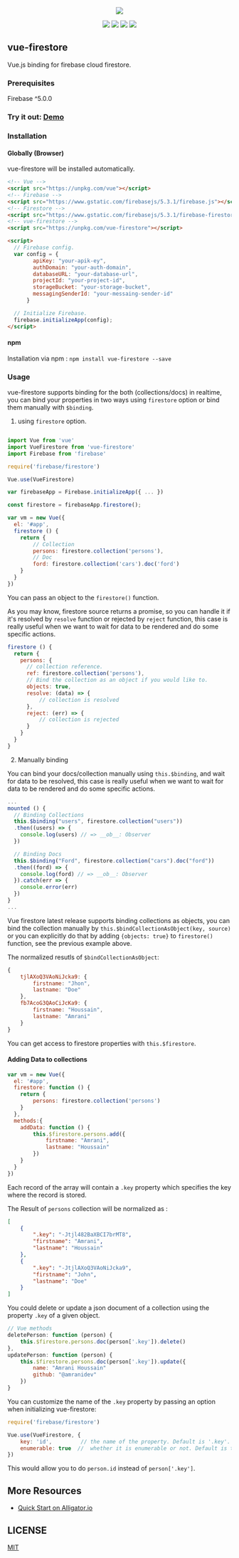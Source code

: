<p align="center">
<img src="https://i.imgur.com/ki0rbrX.png">
</p>

<p align="center">
<img src="https://img.shields.io/npm/v/vue-firestore.svg">
<img src="https://img.shields.io/npm/l/vue-firestore.svg">
<img src="https://img.shields.io/npm/dt/vue-firestore.svg">
<img src="https://travis-ci.org/gdg-tangier/vue-firestore.svg?branch=master">
</p>

## vue-firestore

Vue.js binding for firebase cloud firestore.

### Prerequisites

Firebase ^5.0.0

### Try it out: [Demo](http://jsbin.com/noviduy/7/edit?html,js,output)

### Installation

#### Globally (Browser)

vue-firestore will be installed automatically.

```html
<!-- Vue -->   
<script src="https://unpkg.com/vue"></script>
<!-- Firebase -->   
<script src="https://www.gstatic.com/firebasejs/5.3.1/firebase.js"></script>
<!-- Firestore -->   
<script src="https://www.gstatic.com/firebasejs/5.3.1/firebase-firestore.js"></script>
<!-- vue-firestore -->   
<script src="https://unpkg.com/vue-firestore"></script>

<script>        
  // Firebase config.
  var config = {
        apiKey: "your-apik-ey",
        authDomain: "your-auth-domain",
        databaseURL: "your-database-url",
        projectId: "your-project-id",
        storageBucket: "your-storage-bucket",
        messagingSenderId: "your-messaing-sender-id"
      }

  // Initialize Firebase.
  firebase.initializeApp(config);
</script>
```

#### npm

Installation via npm : `npm install vue-firestore --save`

### Usage

vue-firestore supports binding for the both (collections/docs) in realtime, you can bind your properties in two ways using `firestore` option or bind them manually with `$binding`.

1. using `firestore` option.

```javascript

import Vue from 'vue'
import VueFirestore from 'vue-firestore'
import Firebase from 'firebase'

require('firebase/firestore')

Vue.use(VueFirestore)

var firebaseApp = Firebase.initializeApp({ ... })

const firestore = firebaseApp.firestore();

var vm = new Vue({
  el: '#app',
  firestore () {
    return {
        // Collection
        persons: firestore.collection('persons'),
        // Doc
        ford: firestore.collection('cars').doc('ford')
    }
  }
})
```

You can pass an object to the `firestore()` function.

As you may know, firestore source returns a promise, so you can handle it if it's resolved by `resolve` function
or rejected by `reject` function, this case is really useful when we want to wait for data to be rendered and do some specific actions.

```javascript
firestore () {
  return {
    persons: {
      // collection reference.
      ref: firestore.collection('persons'),
      // Bind the collection as an object if you would like to.
      objects: true,
      resolve: (data) => {
          // collection is resolved
      },
      reject: (err) => {
          // collection is rejected
      }
    }
  }
}

```

2. Manually binding

You can bind your docs/collection manually using `this.$binding`, and wait for data to be resolved, this case is really useful when we want to wait for data to be rendered and do some specific actions.

```javascript
...
mounted () {
  // Binding Collections
  this.$binding("users", firestore.collection("users"))
  .then((users) => {
    console.log(users) // => __ob__: Observer
  })

  // Binding Docs
  this.$binding("Ford", firestore.collection("cars").doc("ford"))
  .then((ford) => {
    console.log(ford) // => __ob__: Observer
  }).catch(err => {
    console.error(err)
  })
}
...
```

Vue firestore latest release supports binding collections as objects, you can bind the collection manually by `this.$bindCollectionAsObject(key, source)` or you can explicitly do that by adding `{objects: true}` to `firestore()` function, see the previous example above.

The normalized resutls of `$bindCollectionAsObject`:

```javascript
{
    tjlAXoQ3VAoNiJcka9: {
        firstname: "Jhon",
        lastname: "Doe"
    },
    fb7AcoG3QAoCiJcKa9: {
        firstname: "Houssain",
        lastname: "Amrani"
    }
}
```


You can get access to firestore properties with `this.$firestore`.

#### Adding Data to collections

```javascript
var vm = new Vue({
  el: '#app',
  firestore: function () {
    return {
        persons: firestore.collection('persons')
    }
  },
  methods:{
    addData: function () {
        this.$firestore.persons.add({
            firstname: "Amrani",
            lastname: "Houssain"
        })
    }
  }
})
```

Each record of the array will contain a `.key` property which specifies the key where the record is stored.

The Result of `persons` collection will be normalized as :

```json
[
    {
        ".key": "-Jtjl482BaXBCI7brMT8",
        "firstname": "Amrani",
        "lastname": "Houssain"
    },
    {
        ".key": "-JtjlAXoQ3VAoNiJcka9",
        "firstname": "John",
        "lastname": "Doe"
    }
]
```

You could delete or update a json document of a collection using the property `.key` of a given object.

```javascript
// Vue methods
deletePerson: function (person) {
    this.$firestore.persons.doc(person['.key']).delete()
},
updatePerson: function (person) {
    this.$firestore.persons.doc(person['.key']).update({
        name: "Amrani Houssain"
        github: "@amranidev"
    })
}
```

You can customize the name of the `.key` property by passing an option when initializing vue-firestore:

```javascript
require('firebase/firestore')

Vue.use(VueFirestore, {
    key: 'id',         // the name of the property. Default is '.key'.
    enumerable: true  //  whether it is enumerable or not. Default is true.
})
```

This would allow you to do `person.id` instead of `person['.key']`.



## More Resources
- [Quick Start on Alligator.io](https://alligator.io/vuejs/vue-cloud-firestore/)

## LICENSE
[MIT](https://opensource.org/licenses/MIT)
